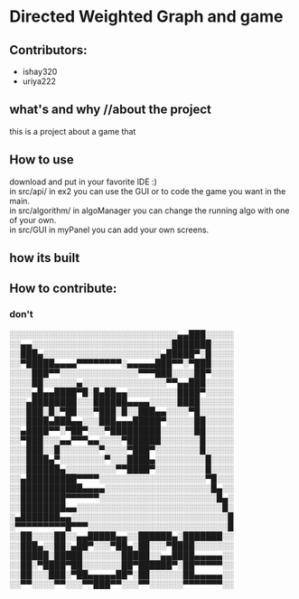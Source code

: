 # Directed Weighted Graph and game

## Contributors:
* ishay320
* uriya222

## what's and why //about the project
this is a project about a game that 

## How to use
download and put in your favorite IDE :)  
in src/api/ in ex2 you can use the GUI or to code the game you want in the main.  
in src/algorithm/ in algoManager you can change the running algo with one of your own.  
in src/GUI in myPanel you can add your own screens.

## how its built

## How to contribute:
### don't 

░░░░░░░░░░░░░░░░░░░░░░░░░░░░░░▄▄███░░░░░  
░░▄▄░░░░░░░░░░░░░░░░░░░░░░░░░███████░░░░  
░░███▄░░░░░░░░░░░░░░░░░░░░░▄█████▀░█░░░░  
░░▀█████▄▄▄▄▀▀▀▀▀▀▀▀░▄▄▄▄▄███▀▀░▀███░░░░  
░░░░███▀▀░░░░░░░░░░░░░░▀▀▀███░░░░██▀░░░░  
░░░░██░░░░░░▄░░░░░░░░░░░░░░░▀▀▄▄███░░░░░  
░░░░▄█▄▄████▀█░█▄██▄▄░░░░░░░░░████▀░░░░░  
░░░▄████████░░░██████▄▄▄▄░░░░░████░░░░░░  
░░░███░█░▀██░░░▀███░█░░███▄▄░░░░▀█░░░░░░  
░░░████▄███▄▄░░░███▄▄▄█████▀░░░░░██░░░░░  
░░▄████▀▀░▀██▀░░░▀█████████░░░░░░██░░░░░  
░░▀███░░░▄▄▀▀▀▄▄░░░░▀██████░░░░░░░█░░░░░  
░░░███░░█░░░░░░░▀░░░░▀███▀░░░░░░░░█░░░░░  
░░░████▄▀░░░░░░░░▀░░░████▄░░░░░░░░░█░░░░  
░░░██████▄░░░░░░░░░▀▀████▀░░░░░░░░░█░░░░  
░░▄█████████▀▀▀▀░░░░░░░░░░░░░░░░░░░▀█░░░  
░░███████████▄▄▄▄░░░░░░░░░░░░░░░░░░░█▄░░  
░░████████▀▀▀▀▀▀░░░░░░░░░░░░░░░░░░░░░█▄░  
░░████████▄▄░░░░░░░░░░░░░░░░░░░░░░░░░░█░  
░▄███████▄▄░░░░░░░░░░░░░░░░░░░░░░░░░░░░█  
░▀▀▀▀▀▀▀▀▀█▀▀▀░░░░░░░░░░░░░░░░░░░░░░░░░█  
░░██░░░░██░░▄▄█████▄▄░░██████▄░███████░░  
░░███▄░░██░▄██▀░░░▀██▄░██░░░▀████░░░░░░░  
░░█████░█████░░░░░░░█████░░▄▄████▄▄▄▄▄░░  
░░██░▀████▀██░░░░░░░██▀██████▀░██▀▀▀▀▀░░  
░░██░░░███░▀██▄▄▄▄▄██▀░██░░░░░░██▄▄▄▄▄░░  
░░▀▀░░░░▀▀░░░▀▀███▀▀░░░▀▀░░░░░░▀▀▀▀▀▀▀░░  
